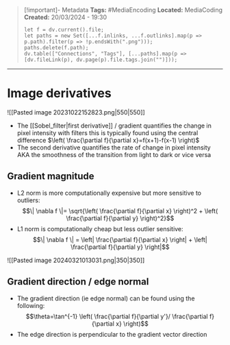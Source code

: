 > [!important]- Metadata
> **Tags:** #MediaEncoding 
> **Located:** MediaCoding
> **Created:** 20/03/2024 - 19:30
> ```dataviewjs
> let f = dv.current().file;
> let paths = new Set([...f.inlinks, ...f.outlinks].map(p => p.path).filter(p => !p.endsWith(".png")));
> paths.delete(f.path);
> dv.table(["Connections", "Tags"], [...paths].map(p => [dv.fileLink(p), dv.page(p).file.tags.join("")]));
> ```

___
# Image derivatives
![[Pasted image 20231022152823.png|550|550]]

- The [[Sobel_filter|first derivative]] / gradient quantifies the change in pixel intensity with filters this is typically found using the central difference $\left( \frac{\partial f}{\partial x}=f(x+1)-f(x-1) \right)$
- The second derivative quantifies the rate of change in pixel intensity AKA the smoothness of the transition from light to dark or vice versa


## Gradient magnitude
- L2 norm is more computationally expensive but more sensitive to outliers:
$$\| \nabla f \|= \sqrt{\left( \frac{\partial f}{\partial x} \right)^2 + \left( \frac{\partial f}{\partial y} \right)^2}$$
- L1 norm is computationally cheap but less outlier sensitive:
$$\| \nabla f \| = \left| \frac{\partial f}{\partial x} \right| + \left| \frac{\partial f}{\partial y} \right|$$

![[Pasted image 20240321013031.png|350|350]]
## Gradient direction / edge normal
- The gradient direction (ie edge normal) can be found using the following:
$$\theta=\tan^{-1} \left( \frac{\partial f}{\partial y'}/ \frac{\partial f}{\partial x} \right)$$
- The edge direction is perpendicular to the gradient vector direction
